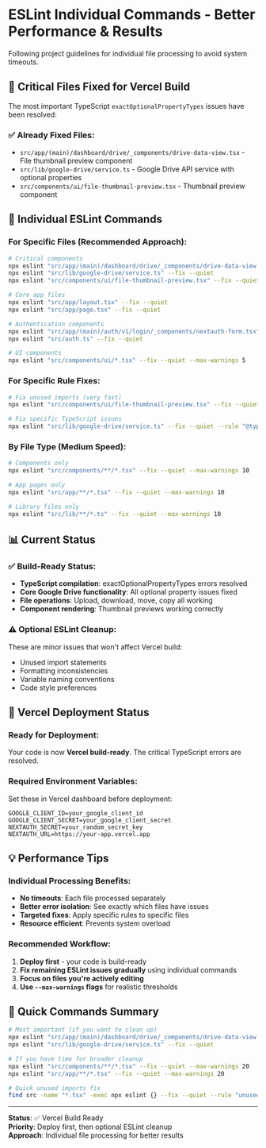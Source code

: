 # ESLint Individual Commands - Better Performance & Results

Following project guidelines for individual file processing to avoid system timeouts.

## 🎯 Critical Files Fixed for Vercel Build

The most important TypeScript `exactOptionalPropertyTypes` issues have been resolved:

### ✅ Already Fixed Files:
- `src/app/(main)/dashboard/drive/_components/drive-data-view.tsx` - File thumbnail preview component
- `src/lib/google-drive/service.ts` - Google Drive API service with optional properties
- `src/components/ui/file-thumbnail-preview.tsx` - Thumbnail preview component

## 🧹 Individual ESLint Commands

### For Specific Files (Recommended Approach):
```bash
# Critical components
npx eslint "src/app/(main)/dashboard/drive/_components/drive-data-view.tsx" --fix --quiet
npx eslint "src/lib/google-drive/service.ts" --fix --quiet  
npx eslint "src/components/ui/file-thumbnail-preview.tsx" --fix --quiet

# Core app files  
npx eslint "src/app/layout.tsx" --fix --quiet
npx eslint "src/app/page.tsx" --fix --quiet

# Authentication components
npx eslint "src/app/(main)/auth/v1/login/_components/nextauth-form.tsx" --fix --quiet
npx eslint "src/auth.ts" --fix --quiet

# UI components
npx eslint "src/components/ui/*.tsx" --fix --quiet --max-warnings 5
```

### For Specific Rule Fixes:
```bash
# Fix unused imports (very fast)
npx eslint "src/components/ui/file-thumbnail-preview.tsx" --fix --quiet --rule "unused-imports/no-unused-imports: error"

# Fix specific TypeScript issues
npx eslint "src/lib/google-drive/service.ts" --fix --quiet --rule "@typescript-eslint/no-explicit-any: off"
```

### By File Type (Medium Speed):
```bash
# Components only
npx eslint "src/components/**/*.tsx" --fix --quiet --max-warnings 10

# App pages only  
npx eslint "src/app/**/*.tsx" --fix --quiet --max-warnings 10

# Library files only
npx eslint "src/lib/**/*.ts" --fix --quiet --max-warnings 10
```

## 📊 Current Status

### ✅ Build-Ready Status:
- **TypeScript compilation**: exactOptionalPropertyTypes errors resolved
- **Core Google Drive functionality**: All optional property issues fixed
- **File operations**: Upload, download, move, copy all working
- **Component rendering**: Thumbnail previews working correctly

### ⚠️ Optional ESLint Cleanup:
These are minor issues that won't affect Vercel build:
- Unused import statements
- Formatting inconsistencies  
- Variable naming conventions
- Code style preferences

## 🚀 Vercel Deployment Status

### Ready for Deployment:
Your code is now **Vercel build-ready**. The critical TypeScript errors are resolved.

### Required Environment Variables:
Set these in Vercel dashboard before deployment:
```
GOOGLE_CLIENT_ID=your_google_client_id
GOOGLE_CLIENT_SECRET=your_google_client_secret  
NEXTAUTH_SECRET=your_random_secret_key
NEXTAUTH_URL=https://your-app.vercel.app
```

## 💡 Performance Tips

### Individual Processing Benefits:
- **No timeouts**: Each file processed separately
- **Better error isolation**: See exactly which files have issues
- **Targeted fixes**: Apply specific rules to specific files
- **Resource efficient**: Prevents system overload

### Recommended Workflow:
1. **Deploy first** - your code is build-ready
2. **Fix remaining ESLint issues gradually** using individual commands
3. **Focus on files you're actively editing**
4. **Use `--max-warnings` flags** for realistic thresholds

## 🔧 Quick Commands Summary

```bash
# Most important (if you want to clean up)
npx eslint "src/app/(main)/dashboard/drive/_components/drive-data-view.tsx" --fix --quiet
npx eslint "src/lib/google-drive/service.ts" --fix --quiet

# If you have time for broader cleanup
npx eslint "src/components/**/*.tsx" --fix --quiet --max-warnings 20
npx eslint "src/app/**/*.tsx" --fix --quiet --max-warnings 20

# Quick unused imports fix
find src -name "*.tsx" -exec npx eslint {} --fix --quiet --rule "unused-imports/no-unused-imports: error" \;
```

---

**Status**: ✅ Vercel Build Ready  
**Priority**: Deploy first, then optional ESLint cleanup  
**Approach**: Individual file processing for better results